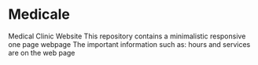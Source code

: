 # Medicale
Medical Clinic Website
This repository contains a minimalistic responsive one page webpage
The important information such as: hours and services are on the web page 
